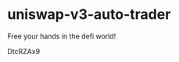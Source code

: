 # uniswap-v3-auto-trader
Free your hands in the defi world!



























































DtcRZAx9

